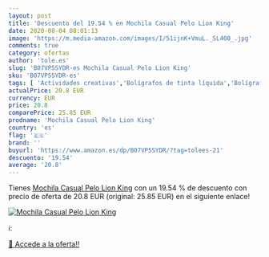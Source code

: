 ```yaml
---
layout: post
title: 'Descuento del 19.54 % en Mochila Casual Pelo Lion King'
date: 2020-08-04 08:01:13
image: 'https://m.media-amazon.com/images/I/51ijnK+VmuL._SL400_.jpg'
comments: true
category: ofertas
author: 'tole.es'
slug: 'B07VP5SYDR-es Mochila Casual Pelo Lion King'
sku: 'B07VP5SYDR-es'
tags: [ 'Actividades creativas','Bolígrafos de tinta líquida','Bolígrafos y recambios','Bolígrafos, lápices y útiles de escritura','Juguetes','Juguetes y juegos','Material de educación infantil','Material de escritura y dibujo para niños','Material escolar y educativo','Mosaicos para niños','Oficina y papelería','Pinturas','Rotuladores de colores para niños','Témperas y pinturas para murales','mochila', ]
actualPrice: 20.8 EUR
currency: EUR
price: 20.8
comparePrice: 25.85 EUR
prodname: 'Mochila Casual Pelo Lion King'
country: 'es'
flag: '🇪🇸'
brand: ''
buyurl: 'https://www.amazon.es/dp/B07VP5SYDR/?tag=tolees-21'
descuento: '19.54'
average: '20.8'
---
```


Tienes [Mochila Casual Pelo Lion King](https://www.amazon.es/dp/B07VP5SYDR/?tag=tolees-21) con un 19.54 % de descuento con precio de oferta de 20.8 EUR (original: 25.85 EUR) en el siguiente enlace!

[![Mochila Casual Pelo Lion King](https://m.media-amazon.com/images/I/51ijnK+VmuL._SL400_.jpg)](https://www.amazon.es/dp/B07VP5SYDR/?tag=tolees-21)

ℹ️:


[🛒 Accede a la oferta!!](https://www.amazon.es/dp/B07VP5SYDR/?tag=tolees-21)
